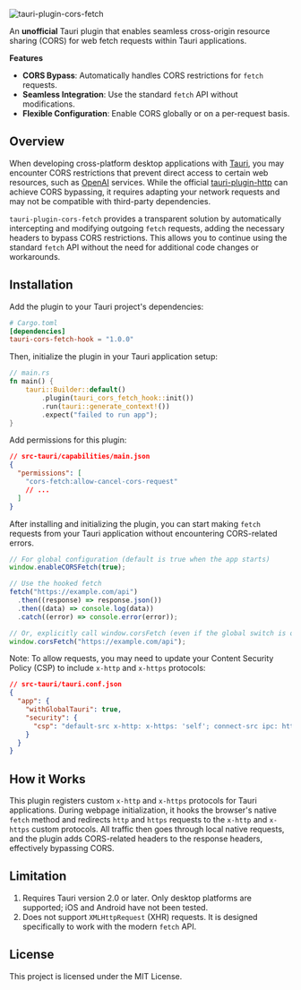 ![tauri-plugin-cors-fetch](https://github.com/idootop/tauri-plugin-cors-fetch/blob/main/banner.png)

An **unofficial** Tauri plugin that enables seamless cross-origin resource sharing (CORS) for web fetch requests within Tauri applications.

**Features**

- **CORS Bypass**: Automatically handles CORS restrictions for `fetch` requests.
- **Seamless Integration**: Use the standard `fetch` API without modifications.
- **Flexible Configuration**: Enable CORS globally or on a per-request basis.

## Overview

When developing cross-platform desktop applications with [Tauri](https://tauri.app), you may encounter CORS restrictions that prevent direct access to certain web resources, such as [OpenAI](https://openai.com/product) services. While the official [tauri-plugin-http](https://docs.rs/crate/tauri-plugin-http/latest) can achieve CORS bypassing, it requires adapting your network requests and may not be compatible with third-party dependencies.

`tauri-plugin-cors-fetch` provides a transparent solution by automatically intercepting and modifying outgoing `fetch` requests, adding the necessary headers to bypass CORS restrictions. This allows you to continue using the standard `fetch` API without the need for additional code changes or workarounds.

## Installation

Add the plugin to your Tauri project's dependencies:

```toml
# Cargo.toml
[dependencies]
tauri-cors-fetch-hook = "1.0.0"
```

Then, initialize the plugin in your Tauri application setup:

```rust
// main.rs
fn main() {
    tauri::Builder::default()
        .plugin(tauri_cors_fetch_hook::init())
        .run(tauri::generate_context!())
        .expect("failed to run app");
}
```

Add permissions for this plugin:

```json
// src-tauri/capabilities/main.json
{
  "permissions": [
    "cors-fetch:allow-cancel-cors-request"
    // ...
  ]
}
```

After installing and initializing the plugin, you can start making `fetch` requests from your Tauri application without encountering CORS-related errors.

```javascript
// For global configuration (default is true when the app starts)
window.enableCORSFetch(true);

// Use the hooked fetch
fetch("https://example.com/api")
  .then((response) => response.json())
  .then((data) => console.log(data))
  .catch((error) => console.error(error));

// Or, explicitly call window.corsFetch (even if the global switch is off)
window.corsFetch("https://example.com/api");
```

Note: To allow requests, you may need to update your Content Security Policy (CSP) to include `x-http` and `x-https` protocols:

```json
// src-tauri/tauri.conf.json
{
  "app": {
    "withGlobalTauri": true,
    "security": {
      "csp": "default-src x-http: x-https: 'self'; connect-src ipc: http://ipc.localhost"
    }
  }
}
```

## How it Works

This plugin registers custom `x-http` and `x-https` protocols for Tauri applications. During webpage initialization, it hooks the browser's native `fetch` method and redirects `http` and `https` requests to the `x-http` and `x-https` custom protocols. All traffic then goes through local native requests, and the plugin adds CORS-related headers to the response headers, effectively bypassing CORS.

## Limitation

1. Requires Tauri version 2.0 or later. Only desktop platforms are supported; iOS and Android have not been tested.
2. Does not support `XMLHttpRequest` (XHR) requests. It is designed specifically to work with the modern `fetch` API.

## License

This project is licensed under the MIT License.
